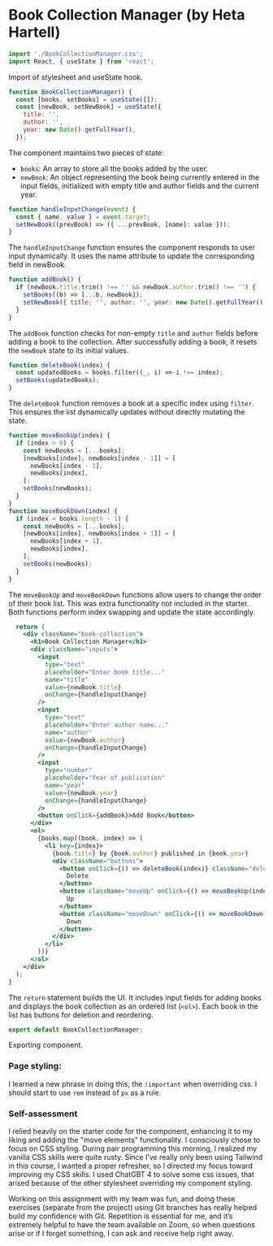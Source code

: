 # Book Collection Manager (by Heta Hartell)

```jsx
import './BookCollectionManager.css';
import React, { useState } from 'react';
```

Import of stylesheet and useState hook.

```jsx
function BookCollectionManager() {
  const [books, setBooks] = useState([]);
  const [newBook, setNewBook] = useState({
    title: '',
    author: '',
    year: new Date().getFullYear(),
  });
```

The component maintains two pieces of state:

- ``books``: An array to store all the books added by the user.
- ``newBook``: An object representing the book being currently entered in the input fields, initialized with empty title and author fields and the current year.

```jsx
function handleInputChange(event) {
  const { name, value } = event.target;
  setNewBook((prevBook) => ({ ...prevBook, [name]: value }));
}
```

The ``handleInputChange`` function ensures the component responds to user input dynamically. It uses the name attribute to update the corresponding field in newBook.

```jsx
function addBook() {
  if (newBook.title.trim() !== '' && newBook.author.trim() !== '') {
    setBooks((b) => [...b, newBook]);
    setNewBook({ title: '', author: '', year: new Date().getFullYear() }); // Clear the input fields
  }
}
```

The ``addBook`` function checks for non-empty ``title`` and ``author`` fields before adding a book to the collection. After successfully adding a book, it resets the ``newBook`` state to its initial values.

```jsx
function deleteBook(index) {
  const updatedBooks = books.filter((_, i) => i !== index);
  setBooks(updatedBooks);
}
```

The ``deleteBook`` function removes a book at a specific index using ``filter``. This ensures the list dynamically updates without directly mutating the state.

```jsx
function moveBookUp(index) {
  if (index > 0) {
    const newBooks = [...books];
    [newBooks[index], newBooks[index - 1]] = [
      newBooks[index - 1],
      newBooks[index],
    ];
    setBooks(newBooks);
  }
}
function moveBookDown(index) {
  if (index < books.length - 1) {
    const newBooks = [...books];
    [newBooks[index], newBooks[index + 1]] = [
      newBooks[index + 1],
      newBooks[index],
    ];
    setBooks(newBooks);
  }
}
```
The ``moveBookUp`` and ``moveBookDown`` functions allow users to change the order of their book list. This was extra functionality not included in the starter. Both functions perform index swapping and update the state accordingly.

```jsx
  return (
    <div className="book-collection">
      <h1>Book Collection Manager</h1>
      <div className="inputs">
        <input
          type="text"
          placeholder="Enter book title..."
          name="title"
          value={newBook.title}
          onChange={handleInputChange}
        />
        <input
          type="text"
          placeholder="Enter author name..."
          name="author"
          value={newBook.author}
          onChange={handleInputChange}
        />
        <input
          type="number"
          placeholder="Year of publication"
          name="year"
          value={newBook.year}
          onChange={handleInputChange}
        />
        <button onClick={addBook}>Add Book</button>
      </div>
      <ol>
        {books.map((book, index) => (
          <li key={index}>
            {book.title} by {book.author} published in {book.year}
            <div className="buttons">
              <button onClick={() => deleteBook(index)} className="deleteBtn">
                Delete
              </button>
              <button className="moveUp" onClick={() => moveBookUp(index)}>
                Up
              </button>
              <button className="moveDown" onClick={() => moveBookDown(index)}>
                Down
              </button>
            </div>
          </li>
        ))}
      </ol>
    </div>
  );
}
```
The ``return`` statement builds the UI. It includes input fields for adding books and displays the book collection as an ordered list (``<ol>``). Each book in the list has buttons for deletion and reordering.

```jsx
export default BookCollectionManager;
```

Exporting component.

### Page styling:

I learned a new phrase in doing this, the ``!important`` when overriding css. I should start to use ``rem`` instead of ``px`` as a rule.

### Self-assessment

I relied heavily on the starter code for the component, enhancing it to my liking and adding the "move elements" functionality. I consciously chose to focus on CSS styling. During pair programming this morning, I realized my vanilla CSS skills were quite rusty. Since I’ve really only been using Tailwind in this course, I wanted a proper refresher, so I directed my focus toward improving my CSS skills. I used ChatGBT 4 to solve some css issues, that arised because of the other stylesheet overriding my component styling.

Working on this assignment with my team was fun, and doing these exercises (separate from the project) using Git branches has really helped build my confidence with Git. Repetition is essential for me, and it’s extremely helpful to have the team available on Zoom, so when questions arise or if I forget something, I can ask and receive help right away.